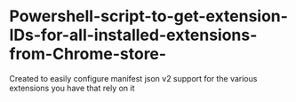 # Powershell-script-to-get-extension-IDs-for-all-installed-extensions-from-Chrome-store-
Created to easily configure manifest json v2 support for the various extensions you have that rely on it
